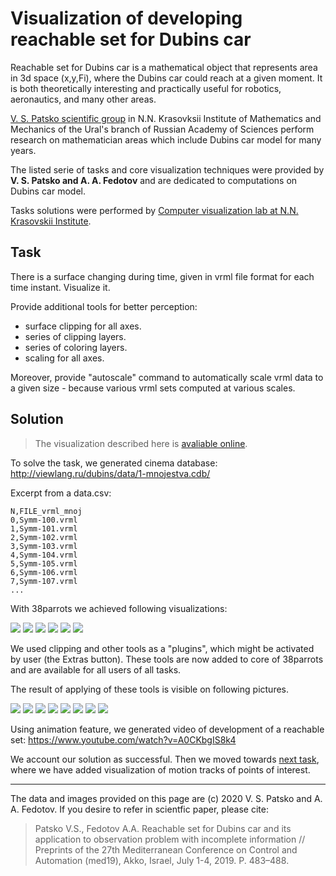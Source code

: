 # Visualization of developing reachable set for Dubins car

Reachable set for Dubins car is a mathematical object that represents area in 3d space (x,y,Fi),
where the Dubins car could reach at a given moment. It is both theoretically interesting
and practically useful for robotics, aeronautics, and many other areas.

[V. S. Patsko scientific group](http://sector3.imm.uran.ru/index_eng.html) in N.N. Krasovksii Institute of Mathematics and Mechanics of the Ural's branch of Russian Academy of Sciences perform research on mathematician areas which include Dubins car model for many years. 

The listed serie of tasks and core visualization techniques were provided by **V. S. Patsko and A. A. Fedotov**
and are dedicated to computations on Dubins car model. 

Tasks solutions were performed by [Computer visualization lab at N.N. Krasovskii Institute](http://www.cv.imm.uran.ru).

## Task
There is a surface changing during time, given in vrml file 
format for each time instant. Visualize it.

Provide additional tools for better perception:
- surface clipping for all axes.
- series of clipping layers.
- series of coloring layers.
- scaling for all axes.

Moreover, provide "autoscale" command to automatically scale vrml data
to a given size - because various vrml sets computed at various scales.

## Solution
> The visualization described here is [avaliable online](http://tinyurl.com/wjoochu).

To solve the task, we generated cinema database: http://viewlang.ru/dubins/data/1-mnojestva.cdb/

Excerpt from a data.csv:
```
N,FILE_vrml_mnoj
0,Symm-100.vrml
1,Symm-101.vrml
2,Symm-102.vrml
3,Symm-103.vrml
4,Symm-104.vrml
5,Symm-105.vrml
6,Symm-106.vrml
7,Symm-107.vrml
...
```

With 38parrots we achieved following visualizations:

![](http://showtime.lact.in/resizer_st/fit/240/240//files/visual/2020-03-14/2020-03-14-at-16-50-12.png)
![](http://showtime.lact.in/resizer_st/fit/240/240//files/visual/2020-03-14/2020-03-14-at-16-50-16.png)
![](http://showtime.lact.in/resizer_st/fit/240/240//files/visual/2020-03-14/2020-03-14-at-16-50-26.png)
![](http://showtime.lact.in/resizer_st/fit/240/240//files/visual/2020-03-14/2020-03-14-at-16-50-34.png)
![](http://showtime.lact.in/resizer_st/fit/240/240//files/visual/2020-03-14/2020-03-14-at-16-53-20.png)
![](http://showtime.lact.in/resizer_st/fit/240/240//files/visual/2020-03-14/2020-03-14-at-16-53-56.png)

We used clipping and other tools as a "plugins", which might be activated by user (the Extras button). 
These tools are now added to core of 38parrots and are available for all users of all tasks. 

The result of applying of these tools is visible on following pictures.

![](http://showtime.lact.in/resizer_st/fit/340/340//files/visual/2020-03-01/2020-03-01-at-19-59-06.png)
![](http://showtime.lact.in/resizer_st/fit/340/340//files/visual/2020-01-04/2020-01-04-at-17-11-18.png)
![](http://showtime.lact.in/resizer_st/fit/340/340//files/visual/2020-01-08/2020-01-08-at-12-40-45.png)
![](http://showtime.lact.in/resizer_st/fit/340/340//files/visual/2020-01-08/2020-01-08-at-12-35-29.png)
![](http://showtime.lact.in/resizer_st/fit/340/340//files/visual/2020-01-08/2020-01-08-at-00-39-54.png)
![](http://showtime.lact.in/resizer_st/fit/340/340//files/visual/2020-01-08/2020-01-08-at-00-40-24.png)
![](http://showtime.lact.in/resizer_st/fit/340/340//files/visual/2020-01-08/2020-01-08-at-12-41-01.png)
![](http://showtime.lact.in/resizer_st/fit/340/340//files/visual/2020-01-08/2020-01-08-at-12-20-29.png)

Using animation feature, we generated video of development of a reachable set:
https://www.youtube.com/watch?v=A0CKbgIS8k4

We account our solution as successful. 
Then we moved towards [next task](2-tracks-for-reachable-set.md), where we have added visualization of motion tracks of points of interest.

---
The data and images provided on this page are (c) 2020 V. S. Patsko and A. A. Fedotov.
If you desire to refer in scientfic paper, please cite:
> Patsko V.S., Fedotov A.A. Reachable set for Dubins car and its application to observation problem with incomplete information 
> // Preprints of the 27th Mediterranean Conference on Control and Automation (med19), Akko, Israel, July 1-4, 2019. P. 483–488.
